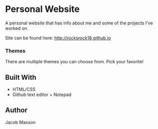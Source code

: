 # Personal Website

A personal website that has info about me and some of the projects I've worked on.

Site can be found here: http://rocksrock18.github.io

### Themes

There are multiple themes you can choose from. Pick your favorite!

## Built With
* HTML/CSS
* Github text editor + Notepad

## Author
Jacob Maxson
